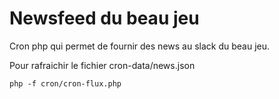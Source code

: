 # Newsfeed du beau jeu
Cron php qui permet de fournir des news au slack du beau jeu.

Pour rafraichir le fichier cron-data/news.json

```
php -f cron/cron-flux.php
```
